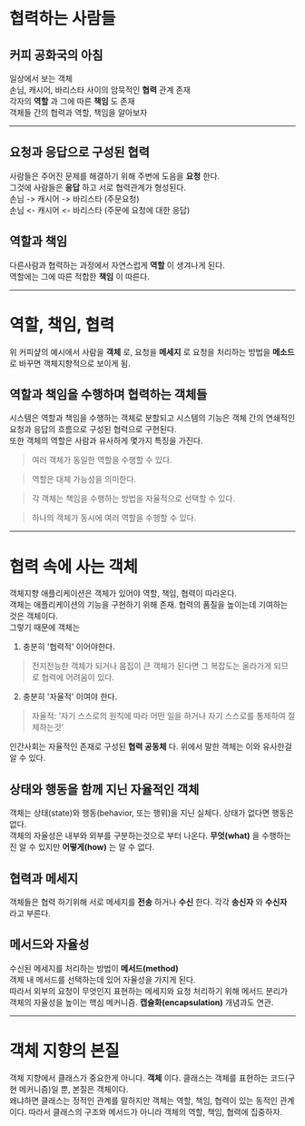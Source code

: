 # 협력하는 사람들
## 커피 공화국의 아침

일상에서 보는 객체   
손님, 캐시어, 바리스타 사이의 암묵적인 __협력__ 관계 존재   
각자의 __역할__ 과 그에 따른 __책임__ 도 존재   
객체들 간의 협력과 역할, 책임을 알아보자   
* * *
## 요청과 응답으로 구성된 협력

사람들은 주어진 문제를 해결하기 위해 주변에 도음을 __요청__ 한다.   
그것에 사람들은 __응답__ 하고 서로 협력관계가 형성된다.   
손님 -> 캐시어 -> 바리스타 (주문요청)   
손님 <- 캐시어 <- 바리스타 (주문에 요청에 대한 응답)

## 역할과 책임
다른사람과 협력하는 과정에서 자연스럽게 __역할__ 이 생겨나게 된다.   
역할에는 그에 따른 적합한 __책임__ 이 따른다.    

* * *

# 역할, 책임, 협력   
위 커피샾의 예시에서 사람을 __객체__ 로, 요청을 __메세지__ 로 요청을 처리하는 방법을 __메소드__ 로 바꾸면 객체지향적으로 보이게 됨.

## 역할과 책임을 수행하며 협력하는 객체들   
시스템은 역할과 책임을 수행하는 객체로 분할되고 시스템의 기능은 객체 간의 연쇄적인 요청과 응답의 흐름으로 구성된 협력으로 구현된다.   
또한 객체의 역할은 사람과 유사하게 몇가지 특징을 가진다.

> 여러 객체가 동일한 역할을 수행할 수 있다.

> 역할은 대체 가능성을 의미한다.

> 각 객체는 책임을 수행하는 방법을 자율적으로 선택할 수 있다.

> 하나의 객체가 동시에 여러 역할을 수행할 수 있다.

* * *

# 협력 속에 사는 객체
객체지향 애플리케이션은 객체가 있어야 역할, 책임, 협력이 따라온다.   
객체는 애플리케이션의 기능을 구현하기 위해 존재. 협력의 품질을 높이는데 기여하는 것은 객체이다.   
그렇기 때문에 객체는    

1. 충분히 '협력적' 이어야한다.
> 전지전능한 객체가 되거나 몸집이 큰 객체가 된다면 그 복잡도는 올라가게 되므로 협력에 어려움이 있다.
2. 충분히 '자율적' 이여야 한다.
> 자율적: '자기 스스로의 원칙에 따라 어떤 일을 하거나 자기 스스로를 통제하여 절제하는것'
   
인간사회는 자율적인 존재로 구성된 __협력 공동체__ 다. 위에서 말한 객체는 이와 유사한걸 알 수 있다.

## 상태와 행동을 함께 지닌 자율적인 객체
객체는 상태(state)와 행동(behavior, 또는 행위)을 지닌 실체다. 상태가 없다면 행동은 없다.   
객체의 자율성은 내부와 외부를 구분하는것으로 부터 나온다. __무엇(what)__ 을 수행하는진 알 수 있지만 __어떻게(how)__ 는 알 수 없다.   

## 협력과 메세지
객체들은 협력 하기위해 서로 메세지를 __전송__ 하거나 __수신__ 한다. 각각 __송신자__ 와 __수신자__ 라고 부른다.

## 메서드와 자율성
수신된 메세지를 처리하는 방법이 __메서드(method)__   
객체 내 메서드를 선택하는데 있어 자율성을 가지게 된다.  
따라서 외부의 요청이 무엇인지 표현하는 메세지와 요청 처리하기 위해 메서드 분리가 객체의 자율성을 높이는 핵심 메커니즘. __캡슐화(encapsulation)__ 개념과도 연관.

* * *

# 객체 지향의 본질
객체 지향에서 클래스가 중요한게 아니다. __객체__ 이다. 클래스는 객체를 표현하는 코드(구현 메커니즘)일 뿐, 본질은 객체이다.  
왜냐하면 클래스는 정적인 관계를 말하지만 객체는 역할, 책임, 협력이 있는 동적인 관계이다.
따라서 클래스의 구조와 메서드가 아니라 객체의 역할, 책임, 협력에 집중하자.